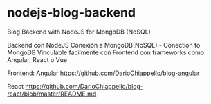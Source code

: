 # nodejs-blog-backend
Blog Backend with NodeJS for MongoDB (NoSQL) 





Backend con NodeJS 
Conexión a MongoDB(NoSQL) - Conection to MongoDB
Vinculable facilmente con Frontend con frameworks como Angular, React o Vue 

Frontend:
Angular
https://github.com/DarioChiappello/blog-angular

React
https://github.com/DarioChiappello/blog-react/blob/master/README.md

